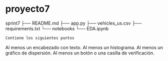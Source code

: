 # proyecto7
sprint7 
├── README.md
├── app.py
├── vehicles_us.csv
├── requirements.txt
└── notebooks
    └── EDA.ipynb

    Contiene los siguientes puntos
Al menos un encabezado con texto.
Al menos un histograma.
Al menos un gráfico de dispersión.
Al menos un botón o una casilla de verificación.